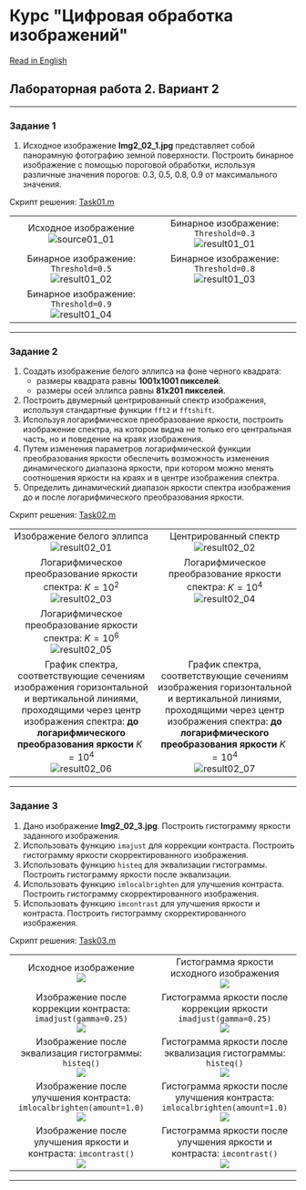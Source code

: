 # Курс "Цифровая обработка изображений"
[Read in English][en]

## Лабораторная работа 2. Вариант 2


---
### Задание 1
1. Исходное изображение **Img2_02_1.jpg** представляет собой панорамную фотографию земной поверхности. Построить бинарное изображение с помощью пороговой обработки, используя различные значения порогов: 0.3, 0.5, 0.8, 0.9 от максимального значения. 

Скрипт решения: [Task01.m][Task01]

|||
|:---:|:---:|
|Исходное изображение <br> ![source01_01]|Бинарное изображение: `Threshold=0.3` <br> ![result01_01]|
|Бинарное изображение: `Threshold=0.5` <br> ![result01_02]|Бинарное изображение: `Threshold=0.8` <br> ![result01_03]|
|Бинарное изображение: `Threshold=0.9` <br> ![result01_04]||


---
### Задание 2
1. Создать изображение белого эллипса на фоне черного квадрата:
    - размеры квадрата равны **1001х1001 пикселей**. 
    - размеры осей эллипса равны **81х201 пикселей**.
2. Построить двумерный центрированный спектр изображения, используя стандартные функции `fft2` и `fftshift`.
3. Используя логарифмическое преобразование яркости, построить изображение спектра, на котором видна не только его центральная часть, но и поведение на краях изображения.
4. Путем изменения параметров логарифмической функции преобразования яркости обеспечить возможность изменения динамического диапазона яркости, при котором можно менять соотношения яркости на краях и в центре изображения спектра.
5. Определить динамический диапазон яркости спектра изображения до и после логарифмического преобразования яркости.
    
Скрипт решения: [Task02.m][Task02]

|||
|:---:|:---:|
|Изображение белого эллипса <br> ![result02_01]|Центрированный спектр <br> ![result02_02]|
|Логарифмическое преобразование яркости спектра: ${{K=10^2}}$ <br> ![result02_03]|Логарифмическое преобразование яркости спектра: ${{K=10^4}}$ <br> ![result02_04]|
|Логарифмическое преобразование яркости спектра: ${{K=10^6}}$ <br> ![result02_05]||
|График спектра, соответствующие сечениям изображения горизонтальной и вертикальной линиями, проходящими через центр изображения спектра: **до логарифмического преобразования яркости** ${{K=10^4}}$ <br> ![result02_06]|График спектра, соответствующие сечениям изображения горизонтальной и вертикальной линиями, проходящими через центр изображения спектра: **до логарифмического преобразования яркости** ${{K=10^4}}$ <br> ![result02_07]|

---
### Задание 3
1. Дано изображение **Img2_02_3.jpg**. Построить гистограмму яркости заданного изображения.
2. Использовать функцию `imajust` для коррекции контраста. Построить гистограмму яркости скорректированного изображения.
3. Использовать функцию `histeq` для эквализации гистограммы. Построить гистограмму яркости после эквализации. 
4. Использовать функцию `imlocalbrighten` для улучшения контраста. Построить гистограмму скорректированного изображения.
5. Использовать функцию `imcontrast` для улучшения яркости и контраста. Построить гистограмму скорректированного изображения.

Скрипт решения: [Task03.m][Task03]


<table width="100%">
  <tr align="center">
    <td width="50%">
        Исходное изображение <br>
        <img src="resources/Img2_02_3.jpg">
    </td>
    <td width="50%">
        Гистограмма яркости исходного изображения <br>
        <img src="results/lab02_opt02_task03_01.png">        
    </td>
  </tr>
  <tr align="center">
    <td width="50%">
        Изображение после коррекции контраста: <code>imadjust(gamma=0.25)</code> <br>
        <img src="results/lab02_opt02_task03_02.png">
    </td>
    <td width="50%">
        Гистограмма яркости после коррекции яркости <code>imadjust(gamma=0.25)</code> <br>
        <img src="results/lab02_opt02_task03_03.png">        
    </td>
  </tr>
  <tr align="center">
    <td width="50%">
        Изображение после эквализация гистограммы: <code>histeq()</code> <br>
        <img src="results/lab02_opt02_task03_04.png">
    </td>
    <td width="50%">
        Гистограмма яркости после эквализация гистограммы: <code>histeq()</code> <br>
        <img src="results/lab02_opt02_task03_05.png">        
    </td>
  </tr>
  <tr align="center">
    <td width="50%">
        Изображение после улучшения контраста: <code>imlocalbrighten(amount=1.0)</code> <br>
        <img src="results/lab02_opt02_task03_06.png">
    </td>
    <td width="50%">
        Гистограмма яркости после улучшения контраста: <code>imlocalbrighten(amount=1.0)</code> <br>
        <img src="results/lab02_opt02_task03_07.png">        
    </td>
  </tr>
  <tr align="center">
    <td width="50%">
        Изображение после улучшения яркости и контраста: <code>imcontrast()</code> <br>
        <img src="results/lab02_opt02_task03_08.png">
    </td>
    <td width="50%">
        Гистограмма яркости после улучшения яркости и контраста: <code>imcontrast()</code> <br>
        <img src="results/lab02_opt02_task03_09.png">        
    </td>
  </tr>
</table>


---
[en]: README.md
[ru]: README-ru.md
[Task01]: Task01.m
[Task02]: Task02.m
[Task03]: Task03.m
[source01_01]: resources/Img2_02_1.jpg
[source03_01]: resources/Img2_02_3.jpg

[result01_01]: results/lab02_opt02_task01_01.png
[result01_02]: results/lab02_opt02_task01_02.png
[result01_03]: results/lab02_opt02_task01_03.png
[result01_04]: results/lab02_opt02_task01_04.png

[result02_01]: results/lab02_opt02_task02_01.png
[result02_02]: results/lab02_opt02_task02_02.png
[result02_03]: results/lab02_opt02_task02_03.png
[result02_04]: results/lab02_opt02_task02_04.png
[result02_05]: results/lab02_opt02_task02_05.png
[result02_06]: results/lab02_opt02_task02_06.png
[result02_07]: results/lab02_opt02_task02_07.png

[result03_01]: results/lab02_opt02_task03_01.png
[result03_02]: results/lab02_opt02_task03_02.png
[result03_03]: results/lab02_opt02_task03_03.png
[result03_04]: results/lab02_opt02_task03_04.png
[result03_05]: results/lab02_opt02_task03_05.png
[result03_06]: results/lab02_opt02_task03_06.png
[result03_07]: results/lab02_opt02_task03_07.png
[result03_08]: results/lab02_opt02_task03_08.png
[result03_09]: results/lab02_opt02_task03_09.png
